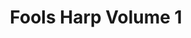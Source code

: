 ---
artist: Fools
title: 'Fools Harp Volume 1'
apple_link: 'https://music.apple.com/us/album/fools-harp-vol-1/1509475591'
link: 'https://www.dropbox.com/s/rvjp4bmn4fjb9bi/Fools.zip?dl=1'
content: ""
new_image: ../assets/FFWD/fools1.jpg
published_date: '2020-05-24T20:05:04.000Z'
---